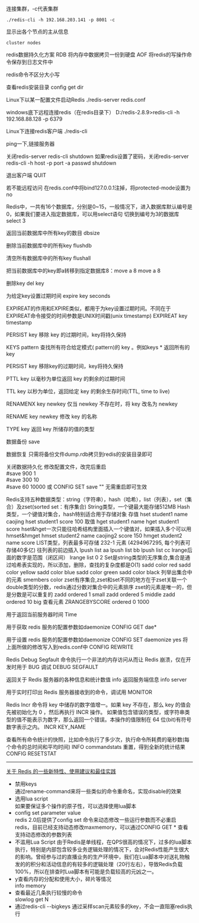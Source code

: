 连接集群，-c代表集群  
```shell script
./redis-cli -h 192.168.203.141 -p 8001 -c
```
显示出各个节点的主从信息  
```shell script
cluster nodes
```
redis数据持久化方案
RDB 将内存中数据拷贝一份到硬盘
AOF 将redis的写操作命令保存到日志文件中

redis命令不区分大小写

查看redis安装目录
config get dir

Linux下以某一配置文件启动Redis
./redis-server redis.conf

windows底下远程连接redis（在redis目录下）
D:/redis-2.8.9>redis-cli -h 192.168.88.128 -p 6379

Linux下连接redis客户端
./redis-cli

ping一下,链接服务器

关闭redis-server
redis-cli shutdown
如果redis设置了密码，关闭redis-server
redis-cli -h host -p port -a passwd shutdown

退出客户端
QUIT

若不能远程访问
在redis.conf中将bind127.0.0.1注掉，将protected-mode设置为no

Redis中，一共有16个数据库，分别是0~15，一般情况下，进入数据库默认编号是0，如果我们要进入指定数据库，可以用select语句
切换到编号为3的数据库
select 3

返回当前数据库中所有key的数目
dbsize

删除当前数据库中的所有key
flushdb

清空所有数据库中的所有key
flushall

把当前数据库中的key即a转移到指定数据库8：move a 8
move a 8

删除key
del key

为给定key设置过期时间
expire key seconds

EXPIREAT的作用和EXPIRE类似，都用于为key设置过期时间。不同在于EXPIREAT命令接受的时间参数是UNIX时间戳(unix timestamp)
EXPIREAT key timestamp

PERSIST key 
移除 key 的过期时间，key将持久保持

KEYS pattern 
查找所有符合给定模式( pattern)的 key 。例如keys * 返回所有的key

PERSIST key 
移除key的过期时间，key将持久保持

PTTL key 
以毫秒为单位返回 key 的剩余的过期时间

TTL key 
以秒为单位，返回给定 key 的剩余生存时间(TTL, time to live)

RENAMENX key newkey 
仅当 newkey 不存在时，将 key 改名为 newkey 

RENAME key newkey 
修改 key 的名称

TYPE key
返回 key 所储存的值的类型

数据备份
save

数据恢复
只需将备份文件dump.rdb拷贝到redis的安装目录即可

关闭数据持久化
	修改配置文件，改完后重启  
		#save 900 1  
		#save 300 10  
		#save 60 10000
	或
	CONFIG SET save ""  无需重启即可生效

Redis支持五种数据类型：string（字符串），hash（哈希），list（列表），set（集合）及zset(sorted set：有序集合)
	String类型，一个键最大能存储512MB
	Hash类型，一个键值对集合，hash特别适合用于存储对象
		存值
		hset student1 name caojing
		hset student1 score 100
		取值
		hget student1 name
		hget student1 score
	hset&hget一次只能往哈希结构里面插入一个键值对，如果插入多个可以用hmset&hmget
		hmset student2 name caojing2 score 150
		hmget student2 name score
	LIST类型，列表最多可存储 232-1 元素 (4294967295, 每个列表可存储40多亿)
		往列表的前边插入
		lpush  list aa
		lpush  list bb
		lpush  list cc
		lrange后面的数字是范围（闭区间）
		lrange list 0 2
	Set是string类型的无序集合,集合是通过哈希表实现的，所以添加，删除，查找的复杂度都是O(1)
		sadd color red
		sadd color yellow
		sadd color blue
		sadd color green
		sadd color black
		列举出集合中的元素
		smembers color
	zset有序集合,zset和set不同的地方在于zset关联一个double类型的分数，redis通过分数对集合中的元素排序
	zset的元素是唯一的，但是分数是可以重复的
		zadd ordered 1 small
		zadd ordered 5 middle
		zadd ordered 10 big
	查看元素
		ZRANGEBYSCORE ordered 0 1000
		
用于返回当前服务器时间
Time

用于获取 redis 服务的配置参数如daemonize
CONFIG GET dae*

用于设置 redis 服务的配置参数如daemonize
CONFIG SET daemonize yes
将上面所做的修改写入到redis.conf中
CONFIG REWRITE

Redis Debug Segfault 命令执行一个非法的内存访问从而让 Redis 崩溃，仅在开发时用于 BUG 调试
DEBUG SEGFAULT

返回关于 Redis 服务器的各种信息和统计数值
info
返回服务端信息
info server

用于实时打印出 Redis 服务器接收到的命令，调试用
MONITOR

Redis Incr 命令将 key 中储存的数字值增一。如果 key 不存在，那么 key 的值会先被初始化为 0 ，然后再执行 INCR 操作。
如果值包含错误的类型，或字符串类型的值不能表示为数字，那么返回一个错误。本操作的值限制在 64 位(bit)有符号数字表示之内。
INCR KEY_NAME

查看所有命令统计的快照，比如命令执行了多少次，执行命令所耗费的毫秒数(每个命令的总时间和平均时间)
INFO commandstats
重置，得到全新的统计结果
CONFIG RESETSTAT

---
[关于 Redis 的一些新特性、使用建议和最佳实践](https://mp.weixin.qq.com/s/Fwt_0QHfPhVVCVPJ3SfXjQ)
* 禁用keys  
通过rename-command来将一些类似的命令重命名，实现disable的效果  
* 选用lua script  
如果要保证多个操作的原子性，可以选择使用lua脚本  
* config set parameter value  
redis 2.0后提供了config set 命令来动态修改一些运行参数而不必重启redis，目前已经支持动态修改maxmemory，可以通过CONFIG GET * 查看支持动态修改的参数列表  
* 不滥用Lua Script 
由于Redis是单线程，在QPS很高的情况下，过多的lua脚本执行，特别是内部包含较多业务逻辑处理的情况下，会对Redis性能产生很大的影响。曾经参与过的直播业务的生产环境中，我们在Lua脚本中对送礼物触发的的积分和活动信息的有较多的逻辑处理（20行左右），导致Redis负载100%，所以在排查时Lua脚本有可能是负载较高的元凶之一。  
* y查看内存的分配和使用大小，碎片等情况  
info memory  
* 查看最近几条执行较慢的命令  
slowlog get N 
* 通过redis-cli --bigkeys 通过采样scan元素较多的key，不会一直阻塞redis执行  


		
		
		
	
		
		
	






